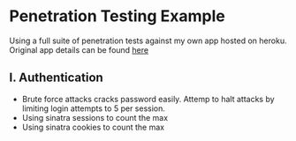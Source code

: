 Penetration Testing Example
===========================

Using a full suite of penetration tests against my own app hosted on heroku. Original app details can be found [here](https://github.com/foxjerem/bookmark-manager)

I. Authentication
-----------------
- Brute force attacks cracks password easily. Attemp to halt attacks by limiting login attempts to 5 per session.
- Using sinatra sessions to count the max
- Using sinatra cookies to count the max
